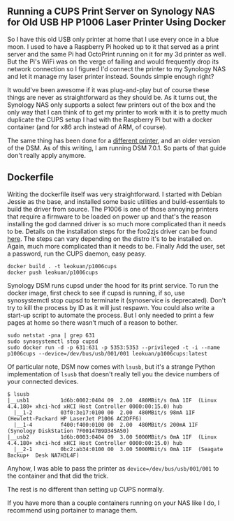 ## Running a CUPS Print Server on Synology NAS for Old USB HP P1006 Laser Printer Using Docker
So I have this old USB only printer at home that I use every once in a blue moon. I used to have a Raspberry Pi hooked up to it that served as a print server and the same Pi had OctoPrint running on it for my 3d printer as well. But the Pi's WiFi was on the verge of failing and would frequently drop its network connection so I figured I'd connect the printer to my Synology NAS and let it manage my laser printer instead. Sounds simple enough right?

It would've been awesome if it was plug-and-play but of course these things are never as straightforward as they should be. As it turns out, the Synology NAS only supports a select few printers out of the box and the only way that I can think of to get my printer to work with it is to pretty much duplicate the CUPS setup I had with the Raspberry Pi but with a docker container (and for x86 arch instead of ARM, of course). 

The same thing has been done for a [different printer](http://www.theghostbit.com/2016/10/setting-up-cups-server-with-docker-on.html), and an older version of the DSM. As of this writing, I am running DSM 7.0.1. So parts of that guide don't really apply anymore.


## Dockerfile

Writing the dockerfile itself was very straightforward. I started with Debian Jessie as the base, and installed some basic utilities and build-essentials to build the driver from source. The P1006 is one of those annoying printers that require a firmware to be loaded on power up and that's the reason installing the god damned driver is so much more complicated than it needs to be. Details on the installation steps for the foo2zjs driver can be found [here](https://github.com/koenkooi/foo2zjs). The steps can vary depending on the distro it's to be installed on. Again, much more complicated than it needs to be. 
Finally Add the user, set a password, run the CUPS daemon, easy peasy. 

```console
docker build . -t leokuan/p1006cups
docker push leokuan/p1006cups
```

Synology DSM runs cupsd under the hood for its print service. To run the docker image, first check to see if cupsd is running, if so, use synosystemctl stop cupsd to terminate it (synoservice is deprecated). Don't try to kill the process by ID as it will just respawn. 
You could also write a start-up script to automate the process. But I only needed to print a few pages at home so there wasn't much of a reason to bother.

```console
sudo netstat -pna | grep 631
sudo synosystemctl stop cupsd
sudo docker run -d -p 631:631 -p 5353:5353 --privileged -t -i --name p1006cups --device=/dev/bus/usb/001/001 leokuan/p1006cups:latest
```

Of particular note, DSM now comes with `lsusb`, but it's a strange Python implementation of `lsusb` that doesn't really tell you the device numbers of your connected devices. 

```console
$ lsusb
|__usb1          1d6b:0002:0404 09  2.00  480MBit/s 0mA 1IF  (Linux 4.4.180+ xhci-hcd xHCI Host Controller 0000:00:15.0) hub
  |__1-2         03f0:3e17:0100 00  2.00  480MBit/s 98mA 1IF  (Hewlett-Packard HP LaserJet P1006 AC2DFF6)
  |__1-4         f400:f400:0100 00  2.00  480MBit/s 200mA 1IF  (Synology DiskStation 7F00147B9D345A50)
|__usb2          1d6b:0003:0404 09  3.00 5000MBit/s 0mA 1IF  (Linux 4.4.180+ xhci-hcd xHCI Host Controller 0000:00:15.0) hub
  |__2-1         0bc2:ab34:0100 00  3.00 5000MBit/s 0mA 1IF  (Seagate Backup+  Desk NA7H3L4F)
```

Anyhow, I was able to pass the printer as `device=/dev/bus/usb/001/001` to the container and that did the trick.

The rest is no different than setting up CUPS normally. 

If you have more than a couple containers running on your NAS like I do, I recommend using portainer to manage them. 
